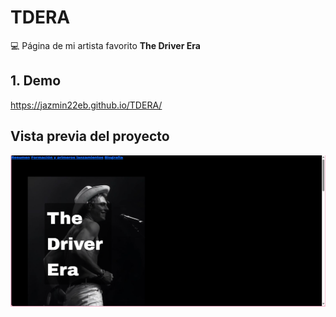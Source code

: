 # TDERA

💻 Página de mi artista favorito **The Driver Era**

## 1. Demo
https://jazmin22eb.github.io/TDERA/

## Vista previa del proyecto ###
![imagen]("./../imagenes/demo1.png)



